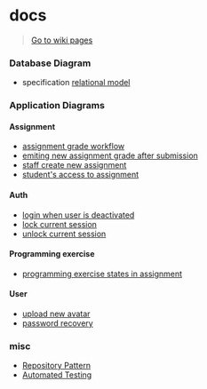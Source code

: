 # docs

> [Go to wiki pages](https://github.com/codemeistre/docs/wiki)

### Database Diagram

- specification [relational model](./private-diagrams/database_spec.relational-model.html)

### Application Diagrams

#### Assignment

- [assignment grade workflow](./drawio-diagrams/assignment/assignment_grade_workflow.svg)
- [emiting new assignment grade after submission](./drawio-diagrams/assignment/new_assignment_grade_after_submission.svg)
- [staff create new assignment](./mermaid-diagrams/assignment/staff_create_assignment.svg)
- [student's access to assignment](./mermaid-diagrams/assignment/student_access_to_assignment.svg)

#### Auth

- [login when user is deactivated](./mermaid-diagrams/auth/login_when_user_is_deactivated.svg)
- [lock current session](./mermaid-diagrams/auth/lock_session.svg)
- [unlock current session](./mermaid-diagrams/auth/unlock_session.svg)

#### Programming exercise

- [programming exercise states in assignment](./mermaid-diagrams/programming-exercise/programming_exercise_states_in_assignment.svg)

#### User

- [upload new avatar](./drawio-diagrams/user/upload_new_avatar.svg)
- [password recovery](./mermaid-diagrams/user/password_recovery.svg)


### misc

- [Repository Pattern](./misc/repository-pattern-overview.png)
- [Automated Testing](./misc/automated-testing-overview.png)
